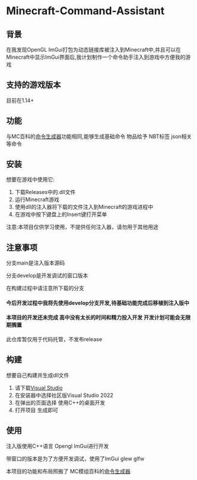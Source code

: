 # Minecraft-Command-Assistant
## 背景
在我发现OpenGL ImGui打包为动态链接库被注入到Minecraft中,并且可以在Minecraft中显示ImGui界面后,我计划制作一个命令助手注入到游戏中方便我的游戏

## 支持的游戏版本
目前在1.14+

## 功能
与MC百科的[命令生成器](https://www.mcmod.cn/tools/cbcreator/)功能相同,能够生成基础命令 物品给予 NBT标签 json相关等命令

## 安装
想要在游戏中使用它:
1. 下载Releases中的.dll文件
2. 运行Minecraft游戏
3. 使用dll的注入器将下载的文件注入到Minecraft的游戏进程中
4. 在游戏中按下键盘上的Insert键打开菜单

注意:本项目仅供学习使用，不提供任何注入器，请勿用于其他用途

## 注意事项
分支main是注入版本源码

分支develop是开发调试的窗口版本

在构建过程中请注意所下载的分支

#### 今后开发过程中我将先使用develop分支开发,待基础功能完成后移植到注入版中
#### 本项目的开发还未完成 高中没有太长的时间和精力投入开发 开发计划可能会无限期搁置
此仓库暂仅用于代码托管，不发布release

## 构建
想要自己构建并生成dll文件
1. 请下载[Visual Studio](https://visualstudio.microsoft.com/zh-hans/vs/)
2. 在安装器中选择社区版Visual Studio 2022
3. 在弹出的页面选择 使用C++的桌面开发
4. 打开项目 生成即可

## 使用
注入版使用C++语言 Opengl ImGui进行开发

带窗口的版本是为了方便开发调试，使用了ImGui glew glfw

本项目的功能和布局照搬了 MC模组百科的[命令生成器](https://www.mcmod.cn/tools/cbcreator/)
